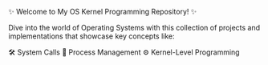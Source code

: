 ✨ Welcome to My OS Kernel Programming Repository! ✨

Dive into the world of Operating Systems with this collection of projects and implementations that showcase key concepts like:

🛠️ System Calls
🔄 Process Management
⚙️ Kernel-Level Programming
